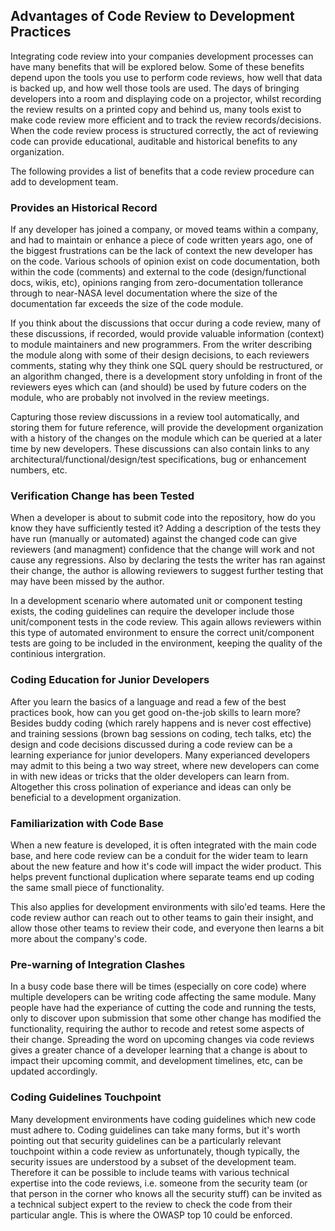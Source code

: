 ## Advantages of Code Review to Development Practices

Integrating code review into your companies development processes can
have many benefits that will be explored below. Some of these benefits
depend upon the tools you use to perform code reviews, how well that
data is backed up, and how well those tools are used. The days of
bringing developers into a room and displaying code on a projector,
whilst recording the review results on a printed copy and behind us,
many tools exist to make code review more efficient and to track the
review records/decisions. When the code review process is structured
correctly, the act of reviewing code can provide educational, auditable
and historical benefits to any organization.

The following provides a list of benefits that a code review procedure
can add to development team.

### Provides an Historical Record

If any developer has joined a company, or moved teams within a company,
and had to maintain or enhance a piece of code written years ago, one of
the biggest frustrations can be the lack of context the new developer
has on the code. Various schools of opinion exist on code documentation,
both within the code (comments) and external to the code
(design/functional docs, wikis, etc), opinions ranging from
zero-documentation tollerance through to near-NASA level documentation
where the size of the documentation far exceeds the size of the code
module.

If you think about the discussions that occur during a code review, many
of these discussions, if recorded, would provide valuable information
(context) to module maintainers and new programmers. From the writer
describing the module along with some of their design decisions, to each
reviewers comments, stating why they think one SQL query should be
restructured, or an algorithm changed, there is a development story
unfolding in front of the reviewers eyes which can (and should) be used
by future coders on the module, who are probably not involved in the
review meetings.

Capturing those review discussions in a review tool automatically, and
storing them for future reference, will provide the development
organization with a history of the changes on the module which can be
queried at a later time by new developers. These discussions can also
contain links to any architectural/functional/design/test
specifications, bug or enhancement numbers, etc.

### Verification Change has been Tested

When a developer is about to submit code into the repository, how do you
know they have sufficiently tested it? Adding a description of the tests
they have run (manually or automated) against the changed code can give
reviewers (and managment) confidence that the change will work and not
cause any regressions. Also by declaring the tests the writer has ran
against their change, the author is allowing reviewers to suggest
further testing that may have been missed by the author.

In a development scenario where automated unit or component testing
exists, the coding guidelines can require the developer include those
unit/component tests in the code review. This again allows reviewers
within this type of automated environment to ensure the correct
unit/component tests are going to be included in the environment,
keeping the quality of the continious intergration.

### Coding Education for Junior Developers

After you learn the basics of a language and read a few of the best
practices book, how can you get good on-the-job skills to learn more?
Besides buddy coding (which rarely happens and is never cost effective)
and training sessions (brown bag sessions on coding, tech talks, etc)
the design and code decisions discussed during a code review can be a
learning experiance for junior developers. Many experianced developers
may admit to this being a two way street, where new developers can come
in with new ideas or tricks that the older developers can learn from.
Altogether this cross polination of experiance and ideas can only be
beneficial to a development organization.

### Familiarization with Code Base

When a new feature is developed, it is often integrated with the main
code base, and here code review can be a conduit for the wider team to
learn about the new feature and how it's code will impact the wider
product. This helps prevent functional duplication where separate teams
end up coding the same small piece of functionality.

This also applies for development environments with silo'ed teams. Here
the code review author can reach out to other teams to gain their
insight, and allow those other teams to review their code, and everyone
then learns a bit more about the company's code.

### Pre-warning of Integration Clashes

In a busy code base there will be times (especially on core code) where
multiple developers can be writing code affecting the same module. Many
people have had the experiance of cutting the code and running the
tests, only to discover upon submission that some other change has
modified the functionality, requiring the author to recode and retest
some aspects of their change. Spreading the word on upcoming changes via
code reviews gives a greater chance of a developer learning that a
change is about to impact their upcoming commit, and development
timelines, etc, can be updated accordingly.

### Coding Guidelines Touchpoint

Many development environments have coding guidelines which new code must
adhere to. Coding guidelines can take many forms, but it's worth
pointing out that security guidelines can be a particularly relevant
touchpoint within a code review as unfortunately, though typically, the
security issues are understood by a subset of the development team.
Therefore it can be possible to include teams with various technical
expertise into the code reviews, i.e. someone from the security team (or
that person in the corner who knows all the security stuff) can be
invited as a technical subject expert to the review to check the code
from their particular angle. This is where the OWASP top 10 could be
enforced.